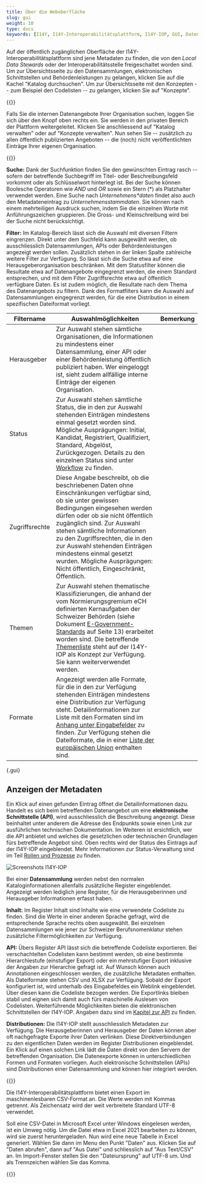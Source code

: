 ```yaml
---
title: Über die Weboberfläche
slug: gui
weight: 10
type: docs
keywords: [I14Y, I14Y-Interoperabilitätsplattform, I14Y-IOP, GUI, Daten abrufen, Datenbezug, beziehen, abrufen]
---
```


Auf der öffentlich zugänglichen Oberfläche der I14Y-Interoperabilitätsplattform sind jene Metadaten zu finden, die von den _Local Data Stewards_ oder der Interoperabilitätsstelle freigeschaltet worden sind. Um zur Übersichtsseite zu den Datensammlungen, elektronischen Schnittstellen und Behördenleistungen zu gelangen, klicken Sie auf die Kachel "Katalog durchsuchen". Um zur Übersichtsseite mit den Konzepten -- zum Beispiel den Codelisten -- zu gelangen, klicken Sie auf "Konzepte".

{{<alert title="Hier finden Sie die Einträge der eigenen Organisation" color="success">}}

Falls Sie die internen Datenangebote Ihrer Organisation suchen, loggen Sie sich über den Knopf oben rechts ein. Sie werden in den privaten Bereich der Plattform weitergeleitet. Klicken Sie anschliessend auf "Katalog verwalten" oder auf "Konzepte verwalten". Nun sehen Sie -- zusätzlich zu allen öffentlich publizierten Angeboten -- die (noch) nicht veröffentlichten Einträge Ihrer eigenen Organisation. 

{{</alert>}}

**Suche:**  Dank der Suchfunktion finden Sie den gewünschten Eintrag rasch -- sofern der betreffende Suchbegriff im Titel- oder Beschreibungsfeld vorkommt oder als Schlüsselwort hinterlegt ist. Bei der Suche können Boolesche Operatoren wie _AND_ und _OR_ sowie ein Stern (\*) als Platzhalter verwendet werden. Eine Suche nach _Unternehmens*daten_ findet also auch den Metadateneintrag zu _Unternehmensstammdaten_. Sie können nach einem mehrteiligen Ausdruck suchen, indem Sie die einzelnen Worte mit Anführungszeichen gruppieren. Die Gross- und Kleinschreibung wird bei der Suche nicht berücksichtigt. 

**Filter:** Im Katalog-Bereich lässt sich die Auswahl mit diversen Filtern eingrenzen. Direkt unter dem Suchfeld kann ausgewählt werden, ob ausschliesslich Datensammlungen, APIs oder Behördenleistungen angezeigt werden sollen. Zusätzlich stehen in der linken Spalte zahlreiche weitere Filter zur Verfügung. So lässt sich die Suche etwa auf eine Herausgeberorganisation beschränken. Mit dem Statusfilter können die Resultate etwa auf Datenangebote eingegrenzt werden, die einem Standard entsprechen, und mit dem Filter Zugriffsrechte etwa auf öffentlich verfügbare Daten. Es ist zudem möglich, die Resultate nach dem Thema des Datenangebots zu filtern. Dank des Formatfilters kann die Auswahl auf Datensammlungen eingegrenzt werden, für die eine Distribution in einem spezifischen Dateiformat vorliegt. 

| Filtername | Auswahlmöglichkeiten | Bemerkung |
| --- | --- | --- |
| Herausgeber | Zur Auswahl stehen sämtliche Organisationen, die Informationen zu mindestens einer Datensammlung, einer API oder einer Behördenleistung öffentlich publiziert haben. Wer eingeloggt ist, sieht zudem allfällige interne Einträge der eigenen Organisation. |
| Status | Zur Auswahl stehen sämtliche Status, die in den zur Auswahl stehenden Einträgen mindestens einmal gesetzt worden sind. Mögliche Ausprägungen: Initial, Kandidat, Registriert, Qualifiziert, Standard, Abgelöst, Zurückgezogen. Details zu den einzelnen Status sind unter [Workflow](/handbook/de/gouvernanz/arbeitsablauf) zu finden. |
| Zugriffsrechte | Diese Angabe beschreibt, ob die beschriebenen Daten ohne Einschränkungen verfügbar sind, ob sie unter gewissen Bedingungen eingesehen werden dürfen oder ob sie nicht öffentlich zugänglich sind. Zur Auswahl stehen sämtliche Informationen zu den Zugriffsrechten, die in den zur Auswahl stehenden Einträgen mindestens einmal gesetzt wurden. Mögliche Ausprägungen: Nicht öffentlich, Eingeschränkt, Öffentlich. |
| Themen | Zur Auswahl stehen thematische Klassifizierungen, die anhand der vom Normierungsgremium eCH definierten Kernaufgaben der Schweizer Behörden (siehe Dokument [E-Government-Standards](https://www.ech.ch/sites/default/files/dosvers/hauptdokument/BEST_d_DEF_2014-06-12_eCH-0122_V1-0_eGovCH-Grundlagen.pdf) auf Seite 13) erarbeitet worden sind. Die betreffende [Themenliste](https://www.i14y.admin.ch/de/concepts/08da58dc-4dc8-f9cb-b6f2-7d16b3fa0cde) steht auf der I14Y-IOP als Konzept zur Verfügung. Sie kann weiterverwendet werden. |
| Formate | Angezeigt werden alle Formate, für die in den zur Verfügung stehenden Einträgen mindestens eine Distribution zur Verfügung steht. Detailinformationen zur Liste mit den Formaten sind im [Anhang unter Eingabefelder](/handbook/de/anhang/eingabefelder) zu finden. Zur Verfügung stehen die Dateiformate, die in einer [Liste der europäischen Union](https://op.europa.eu/en/web/eu-vocabularies/dataset/-/resource?uri=http://publications.europa.eu/resource/dataset/file-type#) enthalten sind. |
{.gui}

## Anzeigen der Metadaten

Ein Klick auf einen gefunden Eintrag öffnet die Detailinformationen dazu. Handelt es sich beim betreffenden Datenangebot um eine __elektronische Schnittstelle (API)__, wird ausschliesslich die Beschreibung angezeigt. Diese beinhaltet unter anderem die Adresse des Endpunkts sowie einen Link zur ausführlichen technischen Dokumentation. Im Weiteren ist ersichtlich, wer die API anbietet und welches die gesetzlichen oder technischen Grundlagen fürs betreffende Angebot sind. Oben rechts wird der Status des Eintrags auf der I14Y-IOP eingeblendet. Mehr Informationen zur Status-Verwaltung sind im Teil [Rollen und Prozesse](/handbook/de/gouvernanz/arbeitsablauf) zu finden.  

![Screenshots I14Y-IOP](/handbook/img/i14y_datensatz.png) 

Bei einer __Datensammlung__ werden nebst den normalen Kataloginformationen allenfalls zusätzliche Register eingeblendet. Angezeigt werden lediglich jene Register, für die Herausgeberinnen und Herausgeber Informationen erfasst haben.

__Inhalt:__ Im Register Inhalt sind Inhalte wie eine verwendete Codeliste zu finden. Sind die Werte in einer anderen Sprache gefragt, wird die entsprechende Sprache rechts oben ausgewählt. Bei einzelnen Datensammlungen wie jener zur Schweizer Berufsnomenklatur stehen zusätzliche Filtermöglichkeiten zur Verfügung. 

__API:__ Übers Register API lässt sich die betreffende Codeliste exportieren. Bei verschachtelten Codelisten kann bestimmt werden, ob eine bestimmte Hierarchiestufe (einstufiger Export) oder ein mehrstufiger Export inklusive der Angaben zur Hierarchie gefragt ist. Auf Wunsch können auch Annotationen eingeschlossen werden, die zusätzliche Metadaten enthalten. Als Dateiformate stehen CSV und XLSX zur Verfügung. Sobald der Export konfiguriert ist, wird unterhalb des Eingabefeldes ein Weblink eingeblendet. Über diesen kann die Codeliste bezogen werden. Die Exportlinks bleiben stabil und eignen sich damit auch fürs maschinelle Auslesen von Codelisten. Weiterführende Möglichkeiten bieten die elektronischen Schnittstellen der I14Y-IOP. Angaben dazu sind im [Kapitel zur API](/handbook/de/metadaten_abrufen/api) zu finden. 

__Distributionen:__ Die I14Y-IOP stellt ausschliesslich Metadaten zur Verfügung. Die Herausgeberinnen und Herausgeber der Daten können aber oft nachgefragte Exporte ihrer Daten verlinken. Diese Direktverbindungen zu den eigentlichen Daten werden im Register Distributionen eingeblendet. Ein Klick auf einen solchen Link lädt die Daten direkt von den Servern der betreffenden Organisation. Die Datenexporte können in unterschiedlichen Formen und Formaten vorliegen. Auch elektronische Schnittstellen (APIs) sind Distributionen einer Datensammlung und können hier integriert werden.  

{{<alert title="So lesen Sie CSV-Daten in Microsoft Excel ein" color="success">}}

Die I14Y-Interoperabilitätsplattform bietet einen Export im maschinenlesbaren CSV-Format an. Die Werte werden mit Kommas getrennt. Als Zeichensatz wird der weit verbreitete Standard UTF-8 verwendet. 

Soll eine CSV-Datei in Microsoft Excel unter Windows eingelesen werden, ist ein Umweg nötig. Um die Datei etwa in Excel 2021 bearbeiten zu können, wird sie zuerst heruntergeladen. Nun wird eine neue Tabelle in Excel generiert. Wählen Sie dann im Menu den Punkt "Daten" aus. Klicken Sie auf "Daten abrufen", dann auf "Aus Datei" und schliesslich auf "Aus Text/CSV" an. Im Import-Fenster stellen Sie den "Dateiursprung" auf UTF-8 um. Und als Trennzeichen wählen Sie das Komma. 

{{</alert>}}